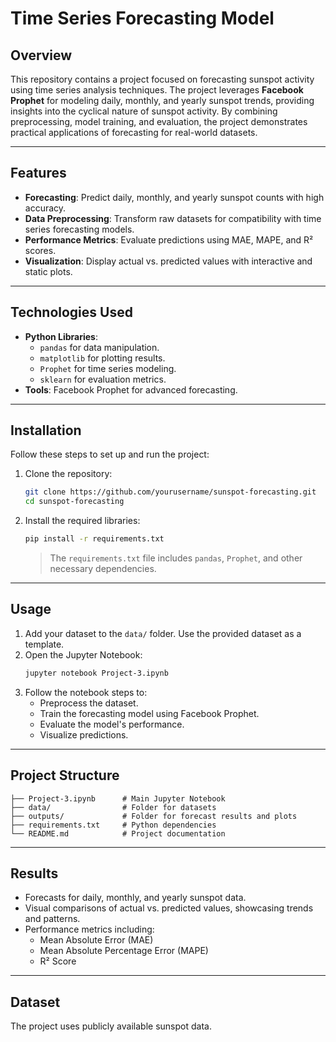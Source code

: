 # Time Series Forecasting Model

## Overview
This repository contains a project focused on forecasting sunspot activity using time series analysis techniques. The project leverages **Facebook Prophet** for modeling daily, monthly, and yearly sunspot trends, providing insights into the cyclical nature of sunspot activity. By combining preprocessing, model training, and evaluation, the project demonstrates practical applications of forecasting for real-world datasets.

---

## Features
- **Forecasting**: Predict daily, monthly, and yearly sunspot counts with high accuracy.
- **Data Preprocessing**: Transform raw datasets for compatibility with time series forecasting models.
- **Performance Metrics**: Evaluate predictions using MAE, MAPE, and R² scores.
- **Visualization**: Display actual vs. predicted values with interactive and static plots.

---

## Technologies Used
- **Python Libraries**: 
  - `pandas` for data manipulation.
  - `matplotlib` for plotting results.
  - `Prophet` for time series modeling.
  - `sklearn` for evaluation metrics.
- **Tools**: Facebook Prophet for advanced forecasting.

---

## Installation
Follow these steps to set up and run the project:

1. Clone the repository:
   ```bash
   git clone https://github.com/yourusername/sunspot-forecasting.git
   cd sunspot-forecasting
   ```
2. Install the required libraries:
   ```bash
   pip install -r requirements.txt
   ```
   > The `requirements.txt` file includes `pandas`, `Prophet`, and other necessary dependencies.

---

## Usage
1. Add your dataset to the `data/` folder. Use the provided dataset as a template.
2. Open the Jupyter Notebook:
   ```bash
   jupyter notebook Project-3.ipynb
   ```
3. Follow the notebook steps to:
   - Preprocess the dataset.
   - Train the forecasting model using Facebook Prophet.
   - Evaluate the model's performance.
   - Visualize predictions.

---

## Project Structure
```
├── Project-3.ipynb      # Main Jupyter Notebook
├── data/                # Folder for datasets
├── outputs/             # Folder for forecast results and plots
├── requirements.txt     # Python dependencies
└── README.md            # Project documentation
```

---

## Results
- Forecasts for daily, monthly, and yearly sunspot data.
- Visual comparisons of actual vs. predicted values, showcasing trends and patterns.
- Performance metrics including:
  - Mean Absolute Error (MAE)
  - Mean Absolute Percentage Error (MAPE)
  - R² Score

---

## Dataset
The project uses publicly available sunspot data.
